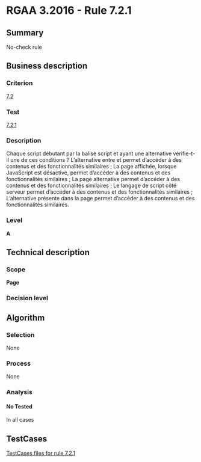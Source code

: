 # RGAA 3.2016 - Rule 7.2.1

## Summary
No-check rule


## Business description

### Criterion
[7.2](http://references.modernisation.gouv.fr/rgaa-accessibilite/criteres.html#crit-7-2)

### Test
[7.2.1](http://references.modernisation.gouv.fr/rgaa-accessibilite/criteres.html#test-7-2-1)

### Description
Chaque script débutant par la balise script et ayant une alternative vérifie-t-il une de ces conditions ? L’alternative entre <noscript> et </noscript> permet d’accéder à des contenus et des fonctionnalités similaires ; La page affichée, lorsque JavaScript est désactivé, permet d’accéder à des contenus et des fonctionnalités similaires ; La page alternative permet d’accéder à des contenus et des fonctionnalités similaires ; Le langage de script côté serveur permet d’accéder à des contenus et des fonctionnalités similaires ; L’alternative présente dans la page permet d’accéder à des contenus et des fonctionnalités similaires.

### Level
**A**


## Technical description

### Scope
**Page**

### Decision level


## Algorithm

### Selection
None

### Process
None

### Analysis

#### No Tested
In all cases


##  TestCases

[TestCases files for rule 7.2.1](https://github.com/Asqatasun/Asqatasun/tree/RGAA_3.2016/rules/rules-rgaa3.2016/src/test/resources/testcases/rgaa32016/Rgaa32016Rule070201/)


